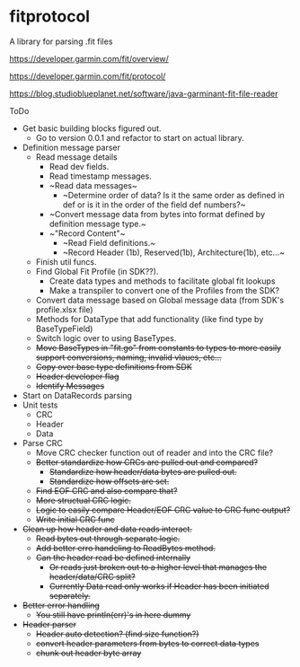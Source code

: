 # fitprotocol
A library for parsing .fit files

https://developer.garmin.com/fit/overview/

https://developer.garmin.com/fit/protocol/

https://blog.studioblueplanet.net/software/java-garminant-fit-file-reader

ToDo

- Get basic building blocks figured out.
    - Go to version 0.0.1 and refactor to start on actual library.
- Definition message parser
    - Read message details
        - Read dev fields.
        - Read timestamp messages.
        - ~Read data messages~
            - ~Determine order of data? Is it the same order as defined in def or is it in the order of the field def numbers?~
        - ~Convert message data from bytes into format defined by definition message type.~
        - ~"Record Content"~
            - ~Read Field definitions.~
            - ~Record Header (1b), Reserved(1b), Architecture(1b), etc...~
    - Finish util funcs.
    - Find Global Fit Profile (in SDK??).
        - Create data types and methods to facilitate global fit lookups
        - Make a transpiler to convert one of the Profiles from the SDK?
    - Convert data message based on Global message data (from SDK's profile.xlsx file)
    - Methods for DataType that add functionality (like find type by BaseTypeField)
    - Switch logic over to using BaseTypes.
   - ~~Move BaseTypes in "fit.go" from constants to types to more easily support conversions, naming, invalid vlaues, etc...~~
    - ~~Copy over base type definitions from SDK~~
    - ~~Header developer flag~~
    - ~~Identify Messages~~
- Start on DataRecords parsing
- Unit tests
    - CRC
    - Header
    - Data
- Parse CRC
    - Move CRC checker function out of reader and into the CRC file?
    - ~~Better standardize how CRCs are pulled out and compared?~~
        - ~~Standardize how header/data bytes are pulled out.~~
        - ~~Standardize how offsets are set.~~
    - ~~Find EOF CRC and also compare that?~~
    - ~~More structual CRC logic.~~
    - ~~Logic to easily compare Header/EOF CRC value to CRC func output?~~
    - ~~Write initial CRC func~~
- ~~Clean up how header and data reads interact.~~
    - ~~Read bytes out through separate logic.~~
    - ~~Add better erro handeling to ReadBytes method.~~
    - ~~Can the header read be defined internally~~
        - ~~Or reads just broken out to a higher level that manages the header/data/CRC split?~~
        - ~~Currently Data read only works if Header has been initiated separately.~~
- ~~Better error handling~~
    - ~~You still have println(err)'s in here dummy~~
- ~~Header parser~~
    - ~~Header auto detection? (find size function?)~~
    - ~~convert header parameters from bytes to correct data types~~
    - ~~chunk out header byte array~~
